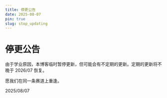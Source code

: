 ```yaml
---
title: 停更公告
date: 2025-08-07
pin: true
slug: stop_updating
---
```


# 停更公告

由于学业原因，本博客临时暂停更新，但可能会有不定期的更新。定期的更新将不晚于 2026/07 恢复。

愿我们在同一条赛道上重逢。

2025/08/07
